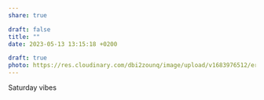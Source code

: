 ```yaml
---
share: true

draft: false
title: ""
date: 2023-05-13 13:15:18 +0200

draft: true
photo: https://res.cloudinary.com/dbi2zounq/image/upload/v1683976512/ersloilvqicgal3wjqgw.jpg
---
```


Saturday vibes
